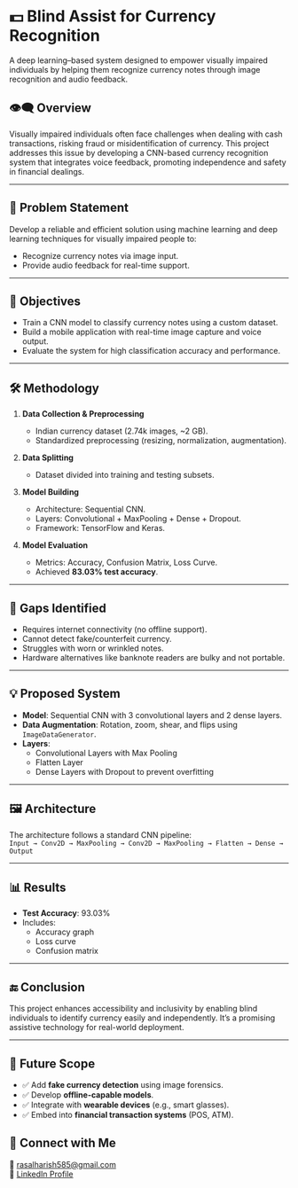 # 💵 Blind Assist for Currency Recognition

A deep learning–based system designed to empower visually impaired individuals by helping them recognize currency notes through image recognition and audio feedback.

## 👁️‍🗨️ Overview

Visually impaired individuals often face challenges when dealing with cash transactions, risking fraud or misidentification of currency. This project addresses this issue by developing a CNN-based currency recognition system that integrates voice feedback, promoting independence and safety in financial dealings.

---

## 🧠 Problem Statement

Develop a reliable and efficient solution using machine learning and deep learning techniques for visually impaired people to:
- Recognize currency notes via image input.
- Provide audio feedback for real-time support.

---

## 🎯 Objectives

- Train a CNN model to classify currency notes using a custom dataset.
- Build a mobile application with real-time image capture and voice output.
- Evaluate the system for high classification accuracy and performance.

---

## 🛠️ Methodology

1. **Data Collection & Preprocessing**  
   - Indian currency dataset (2.74k images, ~2 GB).
   - Standardized preprocessing (resizing, normalization, augmentation).

2. **Data Splitting**  
   - Dataset divided into training and testing subsets.

3. **Model Building**  
   - Architecture: Sequential CNN.
   - Layers: Convolutional + MaxPooling + Dense + Dropout.
   - Framework: TensorFlow and Keras.

4. **Model Evaluation**  
   - Metrics: Accuracy, Confusion Matrix, Loss Curve.
   - Achieved **83.03% test accuracy**.

---

## 🚧 Gaps Identified

- Requires internet connectivity (no offline support).
- Cannot detect fake/counterfeit currency.
- Struggles with worn or wrinkled notes.
- Hardware alternatives like banknote readers are bulky and not portable.

---

## 💡 Proposed System

- **Model**: Sequential CNN with 3 convolutional layers and 2 dense layers.
- **Data Augmentation**: Rotation, zoom, shear, and flips using `ImageDataGenerator`.
- **Layers**:
  - Convolutional Layers with Max Pooling
  - Flatten Layer
  - Dense Layers with Dropout to prevent overfitting

---

## 🖼️ Architecture

The architecture follows a standard CNN pipeline:  
`Input → Conv2D → MaxPooling → Conv2D → MaxPooling → Flatten → Dense → Output`

---

## 📊 Results

- **Test Accuracy**: 93.03%
- Includes:
  - Accuracy graph
  - Loss curve
  - Confusion matrix

---

## 🔚 Conclusion

This project enhances accessibility and inclusivity by enabling blind individuals to identify currency easily and independently. It’s a promising assistive technology for real-world deployment.

---

## 🔭 Future Scope

- ✅ Add **fake currency detection** using image forensics.
- ✅ Develop **offline-capable models**.
- ✅ Integrate with **wearable devices** (e.g., smart glasses).
- ✅ Embed into **financial transaction systems** (POS, ATM).

## 🤝 Connect with Me

📧 rasalharish585@gmail.com  
🔗 [LinkedIn Profile](https://www.linkedin.com/in/rasalharish/)


